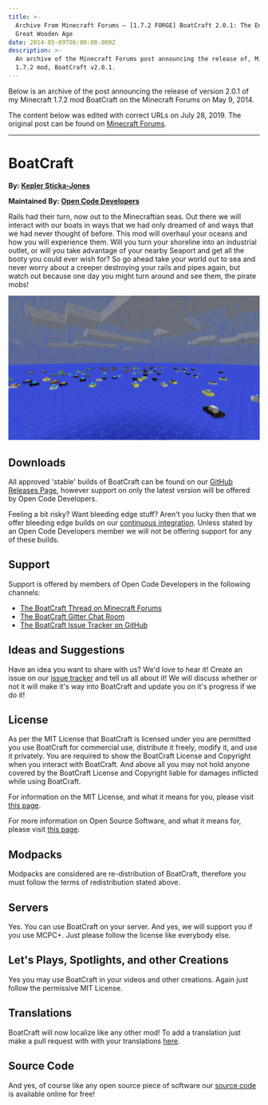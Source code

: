 ```yaml
---
title: >-
  Archive From Minecraft Forums — [1.7.2 FORGE] BoatCraft 2.0.1: The End of the
  Great Wooden Age
date: 2014-05-09T06:00:00.000Z
description: >-
  An archive of the Minecraft Forums post announcing the release of, Minecraft
  1.7.2 mod, BoatCraft v2.0.1.
---
```

Below is an archive of the post announcing the release of version 2.0.1 of my Minecraft 1.7.2 mod BoatCraft on the Minecraft Forums on May 9, 2014.

The content below was edited with correct URLs on July 28, 2019. The original post can be found on [Minecraft Forums](https://www.minecraftforum.net/forums/mapping-and-modding-java-edition/minecraft-mods/1290984-1-7-2-forge-boatcraft-2-0-1-the-end-of-the-great).

---

# BoatCraft
**By: [Kepler Sticka-Jones](https://keplersj.com/)**

**Maintained By: [Open Code Developers](https://github.com/Open-Code-Developers)**

Rails had their turn, now out to the Minecraftian seas. Out there we will interact with our boats in ways that we had only dreamed of and ways that we had never thought of before. This mod will overhaul your oceans and how you will experience them. Will you turn your shoreline into an industrial outlet, or will you take advantage of your nearby Seaport and get all the booty you could ever wish for? So go ahead take your world out to sea and never worry about a creeper destroying your rails and pipes again, but watch out because one day you might turn around and see them, the pirate mobs!

![](/content/images/e1c091fc-99cd-11e3-8654-9d734ba3d9d3.png)

## Downloads

All approved 'stable' builds of BoatCraft can be found on our [GitHub Releases Page](https://github.com/keplersj/BoatCraft/releases), however support on only the latest version will be offered by Open Code Developers.

Feeling a bit risky? Want bleeding edge stuff? Aren't you lucky then that we offer bleeding edge builds on our [continuous integration](https://drone.io/github.com/Open-Code-Developers/BoatCraft/files). Unless stated by an Open Code Developers member we will not be offering support for any of these builds.

## Support

Support is offered by members of Open Code Developers in the following channels:
- [The BoatCraft Thread on Minecraft Forums](https://www.minecraftforum.net/forums/mapping-and-modding-java-edition/minecraft-mods/1290984-1-7-2-forge-boatcraft-2-0-1-the-end-of-the-great)
- [The BoatCraft Gitter Chat Room](https://gitter.im/Open-Code-Developers/BoatCraft)
- [The BoatCraft Issue Tracker on GitHub](https://github.com/keplersj/BoatCraft/issues)

## Ideas and Suggestions

Have an idea you want to share with us? We'd love to hear it! Create an issue on our [issue tracker](https://github.com/keplersj/BoatCraft/issues) and tell us all about it! We will discuss whether or not it will make it's way into BoatCraft and update you on it's progress if we do it!

## License

As per the MIT License that BoatCraft is licensed under you are permitted you use BoatCraft for commercial use, distribute it freely, modify it, and use it privately. You are required to show the BoatCraft License and Copyright when you interact with BoatCraft. And above all you may not hold anyone covered by the BoatCraft License and Copyright liable for damages inflicted while using BoatCraft.

For information on the MIT License, and what it means for you, please visit [this page](http://choosealicense.com/licenses/mit/).

For more information on Open Source Software, and what it means for, please visit [this page](http://opensource.org/osd).

## Modpacks

Modpacks are considered are re-distribution of BoatCraft, therefore you must follow the terms of redistribution stated above.

## Servers

Yes. You can use BoatCraft on your server. And yes, we will support you if you use MCPC+. Just please follow the license like everybody else.

## Let's Plays, Spotlights, and other Creations

Yes you may use BoatCraft in your videos and other creations. Again just follow the permissive MIT License.

## Translations

BoatCraft will now localize like any other mod! To add a translation just make a pull request with with your translations [here](https://github.com/Open-Code-Developers/BoatCraft/tree/master/src/main/resources/assets/boatcraft/lang).

## Source Code

And yes, of course like any open source piece of software our [source code](https://github.com/keplersj/BoatCraft) is available online for free!
